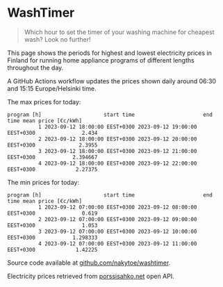 
# WashTimer

> Which hour to set the timer of your washing machine for cheapest wash? Look no further!

This page shows the periods for highest and lowest electricity prices in Finland 
for running home appliance programs of different lengths throughout the day. 

A GitHub Actions workflow updates the prices shown daily around 06:30 and 15:15 Europe/Helsinki time.

The max prices for today:

	program [h]                    start time                      end time mean price [€c/kWh]
	          1 2023-09-12 18:00:00 EEST+0300 2023-09-12 19:00:00 EEST+0300               2.434
	          2 2023-09-12 18:00:00 EEST+0300 2023-09-12 20:00:00 EEST+0300              2.3955
	          3 2023-09-12 18:00:00 EEST+0300 2023-09-12 21:00:00 EEST+0300            2.394667
	          4 2023-09-12 18:00:00 EEST+0300 2023-09-12 22:00:00 EEST+0300             2.27375

The min prices for today:

	program [h]                    start time                      end time mean price [€c/kWh]
	          1 2023-09-12 07:00:00 EEST+0300 2023-09-12 08:00:00 EEST+0300               0.619
	          2 2023-09-12 07:00:00 EEST+0300 2023-09-12 09:00:00 EEST+0300               1.053
	          3 2023-09-12 07:00:00 EEST+0300 2023-09-12 10:00:00 EEST+0300            1.298333
	          4 2023-09-12 07:00:00 EEST+0300 2023-09-12 11:00:00 EEST+0300             1.42225


Source code available at [github.com/nakytoe/washtimer](https://github.com/nakytoe/washtimer).

Electricity prices retrieved from [porssisahko.net](https://porssisahko.net/api) open API.

